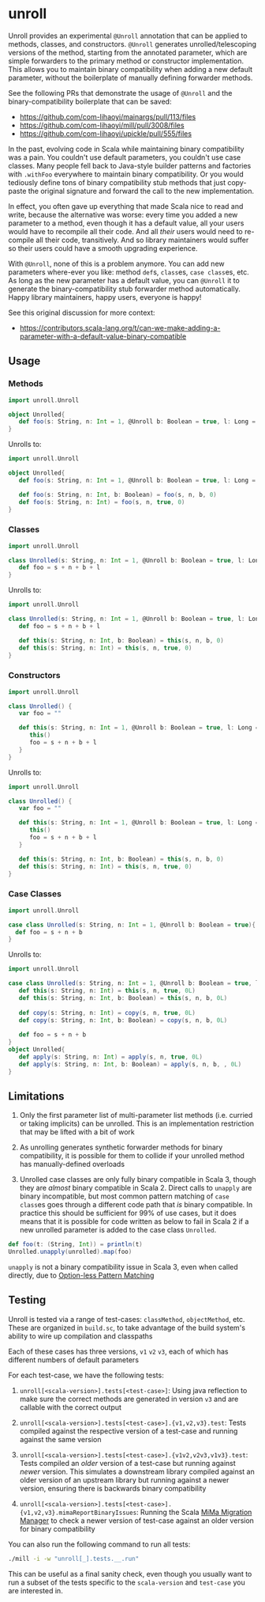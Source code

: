 # unroll


Unroll provides an experimental `@Unroll` annotation that can be applied to methods, classes, 
and constructors. `@Unroll` generates unrolled/telescoping versions of the method, starting
from the annotated parameter, which are simple forwarders to the primary method or 
constructor implementation. This allows you to maintain binary compatibility when adding
a new default parameter, without the boilerplate of manually defining forwarder methods.

See the following PRs that demonstrate the usage of `@Unroll` and the binary-compatibility
boilerplate that can be saved:

- https://github.com/com-lihaoyi/mainargs/pull/113/files
- https://github.com/com-lihaoyi/mill/pull/3008/files
- https://github.com/com-lihaoyi/upickle/pull/555/files

In the past, evolving code in Scala while maintaining binary compatibility was a pain.
You couldn't use default parameters, you couldn't use case classes. Many people fell
back to Java-style builder patterns and factories with `.withFoo` everywhere to maintain binary
compatibility. Or you would tediously define tons of binary compatibility stub methods
that just copy-paste the original signature and forward the call to the new implementation.

In effect, you often gave up everything that made Scala nice to read and write, because
the alternative was worse: every time you added a new parameter to a method, even though
it has a default value, all your users would have to recompile all their code. And all 
*their* users would need to re-compile all their code, transitively. And so library
maintainers would suffer so their users could have a smooth upgrading experience.

With `@Unroll`, none of this is a problem anymore. You can add new parameters
where-ever you like: method `def`s, `class`es, `case class`es, etc. As long as the
new parameter has a default value, you can `@Unroll` it to generate the binary-compatibility
stub forwarder method automatically. Happy library maintainers, happy users, everyone is happy!

See this original discussion for more context:

* https://contributors.scala-lang.org/t/can-we-make-adding-a-parameter-with-a-default-value-binary-compatible

## Usage

### Methods

```scala
import unroll.Unroll

object Unrolled{
   def foo(s: String, n: Int = 1, @Unroll b: Boolean = true, l: Long = 0) = s + n + b + l
}
```

Unrolls to:

```scala
import unroll.Unroll

object Unrolled{
   def foo(s: String, n: Int = 1, @Unroll b: Boolean = true, l: Long = 0) = s + n + b + l

   def foo(s: String, n: Int, b: Boolean) = foo(s, n, b, 0)
   def foo(s: String, n: Int) = foo(s, n, true, 0)
}
````
### Classes

```scala
import unroll.Unroll

class Unrolled(s: String, n: Int = 1, @Unroll b: Boolean = true, l: Long = 0){
   def foo = s + n + b + l
}
```

Unrolls to:

```scala
import unroll.Unroll

class Unrolled(s: String, n: Int = 1, @Unroll b: Boolean = true, l: Long = 0){
   def foo = s + n + b + l

   def this(s: String, n: Int, b: Boolean) = this(s, n, b, 0)
   def this(s: String, n: Int) = this(s, n, true, 0)
}
```

### Constructors

```scala
import unroll.Unroll

class Unrolled() {
   var foo = ""

   def this(s: String, n: Int = 1, @Unroll b: Boolean = true, l: Long = 0) = {
      this()
      foo = s + n + b + l
   }
}
```

Unrolls to:

```scala
import unroll.Unroll

class Unrolled() {
   var foo = ""

   def this(s: String, n: Int = 1, @Unroll b: Boolean = true, l: Long = 0) = {
      this()
      foo = s + n + b + l
   }

   def this(s: String, n: Int, b: Boolean) = this(s, n, b, 0)
   def this(s: String, n: Int) = this(s, n, true, 0)
}
```

### Case Classes

```scala
import unroll.Unroll

case class Unrolled(s: String, n: Int = 1, @Unroll b: Boolean = true){
  def foo = s + n + b
}
```

Unrolls to:

```scala
import unroll.Unroll

case class Unrolled(s: String, n: Int = 1, @Unroll b: Boolean = true, l: Long = 0L){
   def this(s: String, n: Int) = this(s, n, true, 0L)
   def this(s: String, n: Int, b: Boolean) = this(s, n, b, 0L)
   
   def copy(s: String, n: Int) = copy(s, n, true, 0L)
   def copy(s: String, n: Int, b: Boolean) = copy(s, n, b, 0L)
   
   def foo = s + n + b
}
object Unrolled{
   def apply(s: String, n: Int) = apply(s, n, true, 0L)
   def apply(s: String, n: Int, b: Boolean) = apply(s, n, b, , 0L)
}
```


## Limitations

1. Only the first parameter list of multi-parameter list methods (i.e. curried or taking
   implicits) can be unrolled. This is an implementation restriction that may be lifted 
   with a bit of work

2. As unrolling generates synthetic forwarder methods for binary compatibility, it is 
   possible for them to collide if your unrolled method has manually-defined overloads

3. Unrolled case classes are only fully binary compatible in Scala 3, though they are
   _almost_ binary compatible in Scala 2. Direct calls to `unapply` are binary incompatible,
   but most common pattern matching of `case class`es goes through a different code path
   that _is_ binary compatible. In practice this should be sufficient for 99% of use cases,
   but it does means that it is possible for code written as below to fail in Scala 2
   if a new unrolled parameter is added to the case class `Unrolled`.

```scala
def foo(t: (String, Int)) = println(t)
Unrolled.unapply(unrolled).map(foo)
```

`unapply` is not a binary compatibility issue in Scala 3, even when called directly, due to 
[Option-less Pattern Matching](https://docs.scala-lang.org/scala3/reference/changed-features/pattern-matching.html)

## Testing

Unroll is tested via a range of test-cases: `classMethod`, `objectMethod`, etc. These
are organized in `build.sc`, to take advantage of the build system's ability to wire up
compilation and classpaths 

Each of these cases has three versions, `v1` `v2` `v3`, each of which has 
different numbers of default parameters

For each test-case, we have the following tests:

1. `unroll[<scala-version>].tests[<test-case>]`: Using java reflection to make
   sure the correct methods are generated in version `v3` and are callable with the
   correct output

2. `unroll[<scala-version>].tests[<test-case>].{v1,v2,v3}.test`: Tests compiled against
   the respective version of a test-case and running against the same version

3. `unroll[<scala-version>].tests[<test-case>].{v1v2,v2v3,v1v3}.test`: Tests compiled
   an *older* version of a test-case but running against *newer* version. This simulates
   a downstream library compiled against an older version of an upstream library but
   running against a newer version, ensuring there is backwards binary compatibility

4. `unroll[<scala-version>].tests[<test-case>].{v1,v2,v3}.mimaReportBinaryIssues`: Running
   the Scala [MiMa Migration Manager](https://github.com/lightbend/mima) to check a newer
   version of test-case against an older version for binary compatibility

You can also run the following command to run all tests:

```bash
./mill -i -w "unroll[_].tests.__.run"         
```

This can be useful as a final sanity check, even though you usually want to run
a subset of the tests specific to the `scala-version` and `test-case` you are 
interested in.
